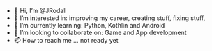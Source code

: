 - 👋 Hi, I’m @JRodall
- 👀 I’m interested in: improving my career, creating stuff, fixing stuff, 
- 🌱 I’m currently learning: Python, Kothlin and Android
- 💞️ I’m looking to collaborate on: Game and App development
- 📫 How to reach me ... not ready yet 

<!---
JRodall/JRodall is a ✨ special ✨ repository because its `README.md` (this file) appears on your GitHub profile.
You can click the Preview link to take a look at your changes.
--->
